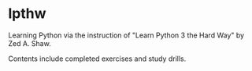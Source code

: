 # lpthw
Learning Python via the instruction of "Learn Python 3 the Hard Way" by Zed A. Shaw.

Contents include completed exercises and study drills.
